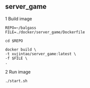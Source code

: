 ## server_game

1 Build image

```
REPO=~/balgass
FILE=./docker/server_game/Dockerfile

cd $REPO

docker build \
-t xujintao/server_game:latest \
-f $FILE \
.
```

2 Run image

```
./start.sh
```
